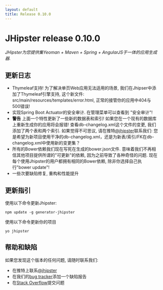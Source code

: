 ```yaml
---
layout: default
title: Release 0.10.0
---
```


JHipster release 0.10.0
==================

*JHipster为您提供集Yeoman + Maven + Spring + AngularJS于一体的应用生成器.*

更新日志
----------

* Thymeleaf支持! 为了解决单页Web应用无法适用的场景, 我们在Jhipser中添加了Thymeleaf引擎支持, 这个新文件: src/main/resources/templates/error.html, 正常的接管你的应用中404与500错误!
* 实现Spring Boot Actuator的安全审计. 在管理菜单可以查看到 "安全审计"!
* __警告__ 上面一个特性更新了一些新的数据表和索引! 如果您在一个现有的数据库上重新生成你的应用将会报错! 查看db-changelog.xml这个文件的变更, 我们添加了两个表和两个索引. 如果觉得不可思议, 请在推特[@jhipster](https://twitter.com/jhipster)联系我们: 您是希望为新项目使用干净的db-changelog.xml，还是为新表/索引/FK在db-changelog.xml中使用新的变更集？
* 所有的Bower依赖我们现在写死在生成的bower.json文件. 意味着我们不再相信其他项目提供所谓的"可更新"的依赖, 因为之前导致了各种奇怪的问题. 现在每个使用Jhipster的用户都拥有相同的Bower依赖, 除非你选择自己执行"bower update"!
* 一些次要缺陷修复, 重构和性能提升

更新指引
------------

使用以下命令更新Jhipster:

```
npm update -g generator-jhipster
```

使用以下命令更新你的项目

```
yo jhipster
```

帮助和缺陷
--------------

如果您发现这个版本的任何问题, 请随时联系我们:

- 在推特上联系[@jhipster](https://twitter.com/jhipster)
- 在我们的[bug tracker](https://github.com/jhipster/generator-jhipster/issues?state=open)添加一个缺陷报告
- 在[Stack Overflow](http://stackoverflow.com/tags/jhipster/info)提交问题
